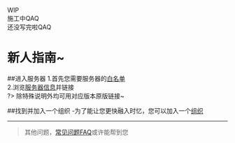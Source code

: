 WIP  
施工中QAQ  
还没写完啦QAQ  
# 新人指南~

##进入服务器
1.首先您需要服务器的[白名单](/join/whitelist.md)  
2.浏览[服务器信息](/serverInfo.md)并链接  
?> 除特殊说明外均可用对应版本原版链接~  

##找到并加入一个组织
  -为了能让您更快融入时忆，您可以加入一个[组织](/culture/group.md)

---
> 其他问题，[常见问题FAQ](/guide/faq.md)或许能帮到您